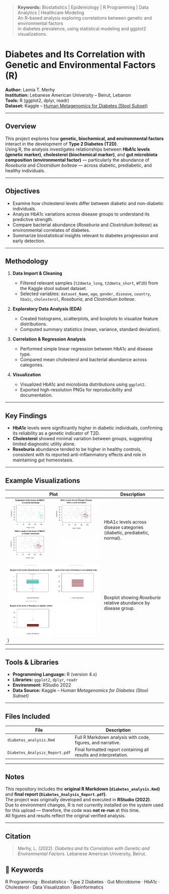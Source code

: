 > **Keywords:** Biostatistics | Epidemiology | R Programming | Data Analytics | Healthcare Modeling  
An R-based analysis exploring correlations between genetic and environmental factors  
in diabetes prevalence, using statistical modeling and ggplot2 visualizations.

# Diabetes and Its Correlation with Genetic and Environmental Factors (R)

**Author:** Lamia T. Merhy  
**Institution:** Lebanese American University – Beirut, Lebanon  
**Tools:** R (ggplot2, dplyr, readr)  
**Dataset:** Kaggle – [Human Metagenomics for Diabetes (Stool Subset)](https://www.kaggle.com/datasets/rwilliams7653/eda-of-human-metagenomics-for-diabetes)

---

## Overview
This project explores how **genetic, biochemical, and environmental factors** interact in the development of **Type 2 Diabetes (T2D)**.  
Using R, the analysis investigates relationships between **HbA1c levels (genetic marker)**, **cholesterol (biochemical marker)**, and **gut microbiota composition (environmental factor)** — particularly the abundance of *Roseburia* and *Clostridium bolteae* — across diabetic, prediabetic, and healthy individuals.

---

## Objectives
- Examine how cholesterol levels differ between diabetic and non-diabetic individuals.  
- Analyze HbA1c variations across disease groups to understand its predictive strength.  
- Compare bacterial abundance (*Roseburia* and *Clostridium bolteae*) as environmental correlates of diabetes.  
- Summarize biostatistical insights relevant to diabetes progression and early detection.

---

## Methodology
1. **Data Import & Cleaning**  
   - Filtered relevant samples (`t2dmeta_long`, `t2dmeta_short`, `WT2D`) from the Kaggle stool subset dataset.  
   - Selected variables: `dataset_Name`, `age`, `gender`, `disease`, `country`, `hba1c`, `cholesterol`, *Roseburia*, and *Clostridium bolteae*.

2. **Exploratory Data Analysis (EDA)**  
   - Created histograms, scatterplots, and boxplots to visualize feature distributions.  
   - Computed summary statistics (mean, variance, standard deviation).  

3. **Correlation & Regression Analysis**  
   - Performed simple linear regression between HbA1c and disease type.  
   - Compared mean cholesterol and bacterial abundance across categories.

4. **Visualization**  
   - Visualized HbA1c and microbiota distributions using `ggplot2`.  
   - Exported high-resolution PNGs for reproducibility and documentation.

---

## Key Findings
- **HbA1c** levels were significantly higher in diabetic individuals, confirming its reliability as a genetic indicator of T2D.  
- **Cholesterol** showed minimal variation between groups, suggesting limited diagnostic utility alone.  
- **Roseburia** abundance tended to be higher in healthy controls, consistent with its reported anti-inflammatory effects and role in maintaining gut homeostasis.  

---

## Example Visualizations
| Plot | Description |
|------|--------------|
| ![HbA1c scatter](hba1c-scatter.png) | HbA1c levels across disease categories (diabetic, prediabetic, normal). |
| ![Roseburia boxplot](Rosebiura_Boxplots_2x2_Grid.png)) | Boxplot showing *Roseburia* relative abundance by disease group. |

---

## Tools & Libraries
- **Programming Language:** R (version 4.x)  
- **Libraries:** `ggplot2`, `dplyr`, `readr`  
- **Environment:** RStudio 2022  
- **Data Source:** Kaggle – *Human Metagenomics for Diabetes (Stool Subset)*

---

## Files Included
| File | Description |
|------|--------------|
| `diabetes_analysis.Rmd` | Full R Markdown analysis with code, figures, and narrative. |
| `Diabetes_Analysis_Report.pdf` | Final formatted report containing all results and interpretation. |
---

## Notes
This repository includes the **original R Markdown (`diabetes_analysis.Rmd`)** and **final report (`Diabetes_Analysis_Report.pdf`)**.  
The project was originally developed and executed in **RStudio (2022)**.  
Due to environment changes, R is not currently installed on the system used for this upload — therefore, the code was **not re-run** at this time.  
All figures and results reflect the original verified analysis.

---

## Citation
> Merhy, L. (2022). *Diabetes and Its Correlation with Genetic and Environmental Factors.* Lebanese American University, Beirut.

## 🧠 Keywords
R Programming · Biostatistics · Type 2 Diabetes · Gut Microbiome · HbA1c · Cholesterol · Data Visualization · Bioinformatics
